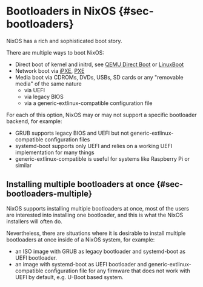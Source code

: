 # Bootloaders in NixOS {#sec-bootloaders}

NixOS has a rich and sophisticated boot story.

There are multiple ways to boot NixOS:

- Direct boot of kernel and initrd, see [QEMU Direct Boot](https://qemu-project.gitlab.io/qemu/system/linuxboot.html) or [LinuxBoot](https://www.linuxboot.org/)
- Network boot via [iPXE](https://ipxe.org/), [PXE](https://en.wikipedia.org/wiki/Preboot_Execution_Environment)
- Media boot via CDROMs, DVDs, USBs, SD cards or any "removable media" of the same nature
  - via UEFI
  - via legacy BIOS
  - via a generic-extlinux-compatible configuration file

For each of this option, NixOS may or may not support a specific bootloader backend, for example:

- GRUB supports legacy BIOS and UEFI but not generic-extlinux-compatible configuration files
- systemd-boot supports only UEFI and relies on a working UEFI implementation for many things
- generic-extlinux-compatible is useful for systems like Raspberry Pi or similar

## Installing multiple bootloaders at once {#sec-bootloaders-multiple}

NixOS supports installing multiple bootloaders at once, most of the users are interested into installing one bootloader,
and this is what the NixOS installers will often do.

Nevertheless, there are situations where it is desirable to install multiple bootloaders at once inside of a NixOS system,
for example:

- an ISO image with GRUB as legacy bootloader and systemd-boot as UEFI bootloader.
- an image with systemd-boot as UEFI bootloader and generic-extlinux-compatible configuration file for any firmware that does not work with UEFI by default, e.g. U-Boot based system.
